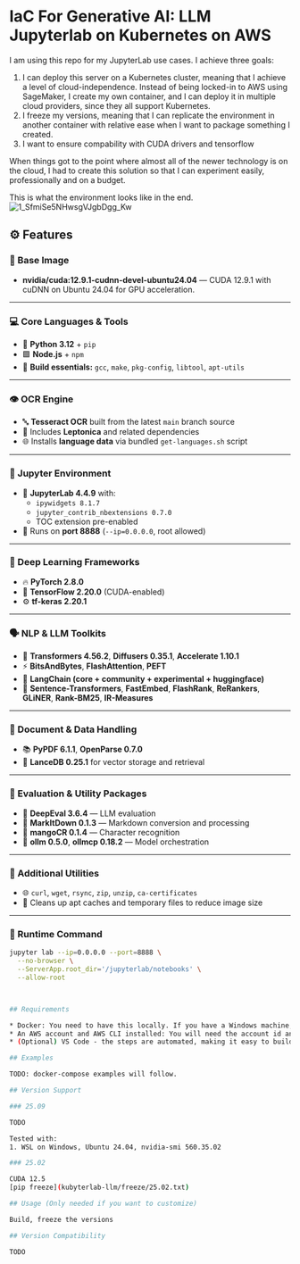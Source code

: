 # IaC For Generative AI: LLM Jupyterlab on Kubernetes on AWS

I am using this repo for my JupyterLab use cases. I achieve three goals:

1. I can deploy this server on a Kubernetes cluster, meaning that I achieve a level of cloud-independence. Instead of being locked-in to AWS using SageMaker, I create my own container, and I can deploy it in multiple cloud providers, since they all support Kubernetes.
2. I freeze my versions, meaning that I can replicate the environment in another container with relative ease when I want to package something I created.
3. I want to ensure compability with CUDA drivers and tensorflow

When things got to the point where almost all of the newer technology is on the cloud, I had to create this solution so that I can experiment easily, professionally and on a budget.

This is what the environment looks like in the end.
![1_SfmiSe5NHwsgVJgbDgg_Kw](https://github.com/user-attachments/assets/3566e9a5-30e6-4871-80b3-e527cd72a1c4)

## ⚙️ Features

### 🧱 Base Image
- **nvidia/cuda:12.9.1-cudnn-devel-ubuntu24.04** — CUDA 12.9.1 with cuDNN on Ubuntu 24.04 for GPU acceleration.

---

### 💻 Core Languages & Tools
- 🐍 **Python 3.12** + `pip`
- 🟩 **Node.js** + `npm`
- 🧰 **Build essentials:** `gcc`, `make`, `pkg-config`, `libtool`, `apt-utils`

---

### 👁️ OCR Engine
- 🔤 **Tesseract OCR** built from the latest `main` branch source
- 🧩 Includes **Leptonica** and related dependencies
- 🌐 Installs **language data** via bundled `get-languages.sh` script

---

### 📓 Jupyter Environment
- 🧪 **JupyterLab 4.4.9** with:
  - `ipywidgets 8.1.7`
  - `jupyter_contrib_nbextensions 0.7.0`
  - TOC extension pre-enabled
- 📡 Runs on **port 8888** (`--ip=0.0.0.0`, root allowed)

---

### 🧠 Deep Learning Frameworks
- 🔥 **PyTorch 2.8.0**
- 🧬 **TensorFlow 2.20.0** (CUDA-enabled)
- ⚙️ **tf-keras 2.20.1**

---

### 🗣️ NLP & LLM Toolkits
- 🤖 **Transformers 4.56.2**, **Diffusers 0.35.1**, **Accelerate 1.10.1**
- ⚡ **BitsAndBytes**, **FlashAttention**, **PEFT**
- 🧩 **LangChain (core + community + experimental + huggingface)**
- 🧠 **Sentence-Transformers**, **FastEmbed**, **FlashRank**, **ReRankers**, **GLiNER**, **Rank-BM25**, **IR-Measures**

---

### 📄 Document & Data Handling
- 📚 **PyPDF 6.1.1**, **OpenParse 0.7.0**
- 🧮 **LanceDB 0.25.1** for vector storage and retrieval

---

### 🧪 Evaluation & Utility Packages
- 🧭 **DeepEval 3.6.4** — LLM evaluation
- 📝 **MarkItDown 0.1.3** — Markdown conversion and processing
- 🔡 **mangoCR 0.1.4** — Character recognition
- 🧩 **ollm 0.5.0**, **ollmcp 0.18.2** — Model orchestration

---

### 🧰 Additional Utilities
- 🌐 `curl`, `wget`, `rsync`, `zip`, `unzip`, `ca-certificates`
- 🧹 Cleans up apt caches and temporary files to reduce image size

---

### 🚀 Runtime Command
```bash
jupyter lab --ip=0.0.0.0 --port=8888 \
  --no-browser \
  --ServerApp.root_dir='/jupyterlab/notebooks' \
  --allow-root



## Requirements

* Docker: You need to have this locally. If you have a Windows machine, you will also need WSL 2 running to be able to run the Linux containers.
* An AWS account and AWS CLI installed: You will need the account id and the account secret to login, push an image, and finally to deploy on Kubernetes on AWS. Alternatively, use Google, Azure, or Exoscale, basically any provider that has Kubernetes support. Alternatively, if you run it locally, you can use this with NVIDIA Graphics adapters.
* (Optional) VS Code - the steps are automated, making it easy to build and push the required image.

## Examples

TODO: docker-compose examples will follow.

## Version Support

### 25.09

TODO

Tested with:
1. WSL on Windows, Ubuntu 24.04, nvidia-smi 560.35.02

### 25.02

CUDA 12.5
[pip freeze](kubyterlab-llm/freeze/25.02.txt)

## Usage (Only needed if you want to customize)

Build, freeze the versions

## Version Compatibility

TODO